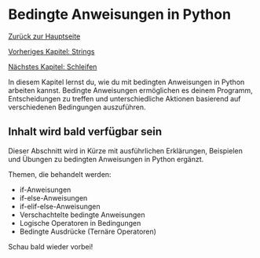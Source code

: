 # Bedingte Anweisungen in Python

[Zurück zur Hauptseite](/Projekte/Kapitel_0/Anfang_Lese_Mich.md)

[Vorheriges Kapitel: Strings](/Projekte/Kapitel_1/Strings.md)

[Nächstes Kapitel: Schleifen](Schleifen.md)

In diesem Kapitel lernst du, wie du mit bedingten Anweisungen in Python arbeiten kannst. Bedingte Anweisungen ermöglichen es deinem Programm, Entscheidungen zu treffen und unterschiedliche Aktionen basierend auf verschiedenen Bedingungen auszuführen.

## Inhalt wird bald verfügbar sein

Dieser Abschnitt wird in Kürze mit ausführlichen Erklärungen, Beispielen und Übungen zu bedingten Anweisungen in Python ergänzt.

Themen, die behandelt werden:

- if-Anweisungen
- if-else-Anweisungen
- if-elif-else-Anweisungen
- Verschachtelte bedingte Anweisungen
- Logische Operatoren in Bedingungen
- Bedingte Ausdrücke (Ternäre Operatoren)

Schau bald wieder vorbei!
